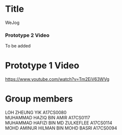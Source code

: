 Title
========
WeJog

<h3><b>Prototype 2 Video</b></h3>
To be added

Prototype 1 Video
================
https://www.youtube.com/watch?v=Tm2EiV63WVg

Group members
=============
LOH ZHEUNG YIK A17CS0080 <br>
MUHAMMAD HAZIQ BIN AMIR A17CS0117<br>
MUHAMMAD HAFIZI BIN MD ZULKEFLEE A17CS0114<br>
MOHD AMINUR HILMAN BIN MOHD BASRI A17CS0094
